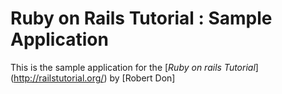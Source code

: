 # Ruby on Rails Tutorial : Sample Application

This is the sample application for
the [*Ruby on rails Tutorial*] (http://railstutorial.org/)
by [Robert Don]

